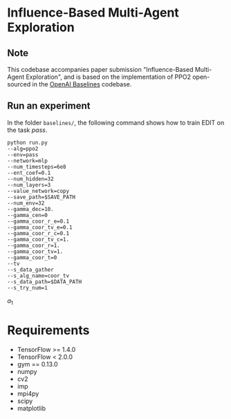 
# Influence-Based Multi-Agent Exploration

## Note
 This codebase accompanies paper submission "Influence-Based Multi-Agent Exploration", 
 and is based on the implementation of PPO2 open-sourced in the [OpenAI Baselines](https://github.com/openai/baselines) codebase.

## Run an experiment 

In the folder `baselines/`, the following command shows how to train EDIT on the task *pass*.

```shell
python run.py
--alg=ppo2
--env=pass
--network=mlp
--num_timesteps=6e8
--ent_coef=0.1
--num_hidden=32
--num_layers=3
--value_network=copy
--save_path=$SAVE_PATH
--num_env=32
--gamma_dec=10.
--gamma_cen=0
--gamma_coor_r_e=0.1
--gamma_coor_tv_e=0.1
--gamma_coor_r_c=0.1
--gamma_coor_tv_c=1.
--gamma_coor_r=1.
--gamma_coor_tv=1.
--gamma_coor_t=0
--tv
--s_data_gather
--s_alg_name=coor_tv
--s_data_path=$DATA_PATH
--s_try_num=1
```

$a_1$

# Requirements
- TensorFlow >= 1.4.0
- TensorFlow < 2.0.0
- gym == 0.13.0
- numpy
- cv2
- imp
- mpi4py
- scipy
- matplotlib
